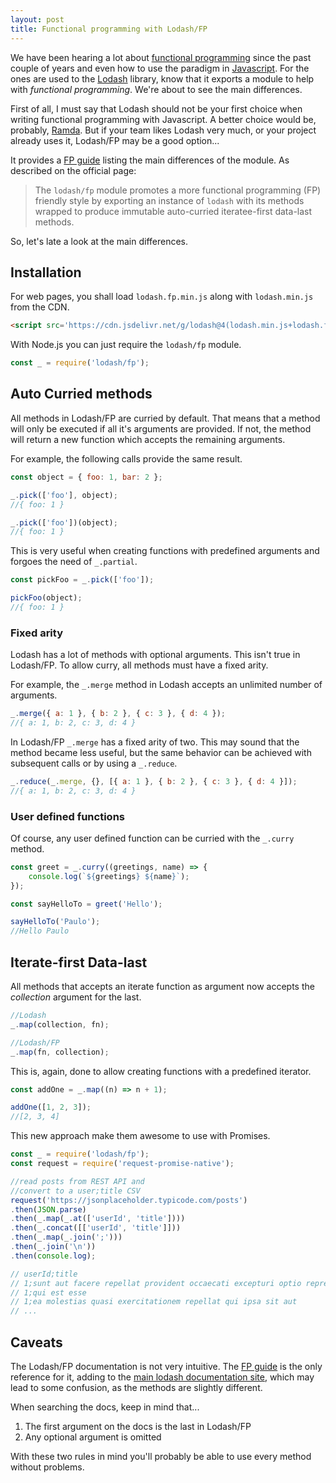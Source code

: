 ```yaml
---
layout: post
title: Functional programming with Lodash/FP
---
```


We have been hearing a lot about [functional programming](https://en.wikipedia.org/wiki/Functional_programming) since the past couple of years and even how to use the paradigm in [Javascript](https://developer.mozilla.org/en-US/docs/Web/JavaScript). For the ones are used to the [Lodash](https://lodash.com/) library, know that it exports a module to help with _functional programming_. We're about to see the main differences.

First of all, I must say that Lodash should not be your first choice when writing functional programming with Javascript. A better choice would be, probably, [Ramda](https://ramdajs.com/). But if your team likes Lodash very much, or your project already uses it, Lodash/FP may be a good option...

It provides a [FP guide](https://github.com/lodash/lodash/wiki/FP-Guide) listing the main differences of the module. As described on the official page:

> The `lodash/fp` module promotes a more functional programming (FP) friendly style by exporting an instance of `lodash` with its methods wrapped to produce immutable auto-curried iteratee-first data-last methods.

So, let's late a look at the main differences.

## Installation

For web pages, you shall load `lodash.fp.min.js` along with `lodash.min.js` from the CDN.

```html
<script src='https://cdn.jsdelivr.net/g/lodash@4(lodash.min.js+lodash.fp.min.js)'></script>
```

With Node.js you can just require the `lodash/fp` module.

```javascript
const _ = require('lodash/fp');
```

## Auto Curried methods

All methods in Lodash/FP are curried by default. That means that a method will only be executed if all it's arguments are provided. If not, the method will return a new function which accepts the remaining arguments.

For example, the following calls provide the same result.

```javascript
const object = { foo: 1, bar: 2 };

_.pick(['foo'], object);
//{ foo: 1 }

_.pick(['foo'])(object);
//{ foo: 1 }
```

This is very useful when creating functions with predefined arguments and forgoes the need of `_.partial`.

```javascript
const pickFoo = _.pick(['foo']);

pickFoo(object);
//{ foo: 1 }
```

### Fixed arity

Lodash has a lot of methods with optional arguments. This isn't true in Lodash/FP. To allow curry, all methods must have a fixed arity.

For example, the `_.merge` method in Lodash accepts an unlimited number of arguments.

```javascript
_.merge({ a: 1 }, { b: 2 }, { c: 3 }, { d: 4 });
//{ a: 1, b: 2, c: 3, d: 4 }
```

In Lodash/FP `_.merge` has a fixed arity of two. This may sound that the method became less useful, but the same behavior can be achieved with subsequent calls or by using a `_.reduce`.

```javascript
_.reduce(_.merge, {}, [{ a: 1 }, { b: 2 }, { c: 3 }, { d: 4 }]);
//{ a: 1, b: 2, c: 3, d: 4 }
```

### User defined functions

Of course, any user defined function can be curried with the `_.curry` method.

```javascript
const greet = _.curry((greetings, name) => {
    console.log(`${greetings} ${name}`);
});

const sayHelloTo = greet('Hello');

sayHelloTo('Paulo');
//Hello Paulo
```

## Iterate-first Data-last

All methods that accepts an iterate function as argument now accepts the _collection_ argument for the last.

```javascript
//Lodash
_.map(collection, fn);

//Lodash/FP
_.map(fn, collection);
```

This is, again, done to allow creating functions with a predefined iterator.

```javascript
const addOne = _.map((n) => n + 1);

addOne([1, 2, 3]);
//[2, 3, 4]
```

This new approach make them awesome to use with Promises.

```javascript
const _ = require('lodash/fp');
const request = require('request-promise-native');

//read posts from REST API and
//convert to a user;title CSV
request('https://jsonplaceholder.typicode.com/posts')
.then(JSON.parse)
.then(_.map(_.at(['userId', 'title'])))
.then(_.concat([['userId', 'title']]))
.then(_.map(_.join(';')))
.then(_.join('\n'))
.then(console.log);

// userId;title
// 1;sunt aut facere repellat provident occaecati excepturi optio reprehenderit
// 1;qui est esse
// 1;ea molestias quasi exercitationem repellat qui ipsa sit aut
// ...
```

## Caveats

The Lodash/FP documentation is not very intuitive. The [FP guide](https://github.com/lodash/lodash/wiki/FP-Guide) is the only reference for it, adding to the [main lodash documentation site](https://lodash.com/docs/), which may lead to some confusion, as the methods are slightly different.

When searching the docs, keep in mind that...

1. The first argument on the docs is the last in Lodash/FP
1. Any optional argument is omitted

With these two rules in mind you'll probably be able to use every method without problems.
